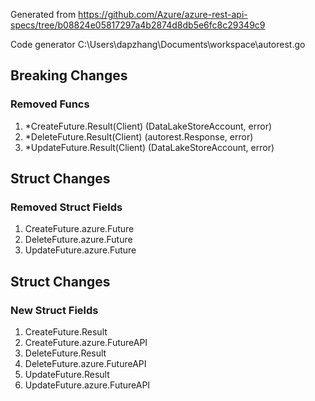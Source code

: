 Generated from https://github.com/Azure/azure-rest-api-specs/tree/b08824e05817297a4b2874d8db5e6fc8c29349c9

Code generator C:\Users\dapzhang\Documents\workspace\autorest.go

## Breaking Changes

### Removed Funcs

1. *CreateFuture.Result(Client) (DataLakeStoreAccount, error)
1. *DeleteFuture.Result(Client) (autorest.Response, error)
1. *UpdateFuture.Result(Client) (DataLakeStoreAccount, error)

## Struct Changes

### Removed Struct Fields

1. CreateFuture.azure.Future
1. DeleteFuture.azure.Future
1. UpdateFuture.azure.Future

## Struct Changes

### New Struct Fields

1. CreateFuture.Result
1. CreateFuture.azure.FutureAPI
1. DeleteFuture.Result
1. DeleteFuture.azure.FutureAPI
1. UpdateFuture.Result
1. UpdateFuture.azure.FutureAPI
